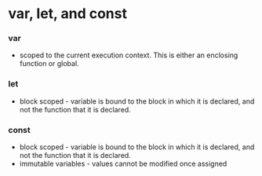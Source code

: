 # var, let, and const

### var
- scoped to the current execution context. This is either an enclosing function or global.

### let
- block scoped - variable is bound to the block in which it is declared, and not the function that it is declared.

### const
- block scoped - variable is bound to the block in which it is declared, and not the function that it is declared.
- immutable variables - values cannot be modified once assigned